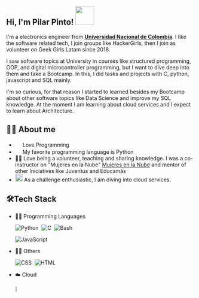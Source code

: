 
<h2> Hi, I'm Pilar Pinto! <img src="https://media.giphy.com/media/mGcNjsfWAjY5AEZNw6/giphy.gif" width="50"></h2>

<p>I'm a electronics engineer from <strong><a href="https://ingenieria.bogota.unal.edu.co/es/">Universidad Nacional de Colombia</a></strong>. I like the software related tech, I join groups like HackerGirls, then I join as volunteer on Geek Girls Latam since 2018. 

I saw software topics at University in courses like structured programming, OOP, and digital microcontroller programming, but I want to dive deep into them and take a Bootcamp. In this, I did tasks and projects with C, python, javascript and SQL mainly.
  
I'm so curious, for that reason I started to learned besides my Bootcamp about other software topics like Data Science and improve my SQL knowledge. At the moment I am learning about cloud services and I expect to learn about Architecture.

## 👩‍💻 About me
* <img width="16" src="https://about.gitlab.com/images/blogimages/GitLab-Dev.png" alt="" /> Love Programming
* <img width="16" src="https://cdn3.iconfinder.com/data/icons/logos-and-brands-adobe/512/267_Python-512.png" alt="" /> My favorite programming language is Python
* 👩‍🏫 Love being a volunteer, teaching and sharing knowledge. I was a co-instructor on "Mujeres en la Nube" <a href="https://geekgirlslatam.org/el-impacto-que-transformo-a-100-ninas-y-adolescentes-colombianas/">Mujeres en la Nube</a></strong> and mentor of other Iniciatives like Juventus and Educamás
* <img width="20" src="https://cdn0.iconfinder.com/data/icons/infographic-orchid-vol-1/256/Histogram-512.png" alt="" /> As a challenge enthusiastic, I am diving into cloud services.


## 🛠️Tech Stack
- 👩‍💻 Programming Languages
  
    ![Python](https://img.shields.io/badge/-Python-05122A?style=flat&logo=python)&nbsp;
    ![C](https://img.shields.io/badge/-C-05122A?style=flat&logo=c)&nbsp;
    ![Bash](https://img.shields.io/badge/-Shell_Script-05122A?style=flat&logo=gnu-bash)&nbsp;
    <!--![Java](https://img.shields.io/badge/-Java-05122A?style=flat&logo=Java&logoColor)&nbsp;-->
    ![JavaScript](https://img.shields.io/badge/-JavaScript-05122A?style=flat&logo=javascript&logoColor=yellow)&nbsp;
    
    
- 👩‍💻 Others <br>

    ![CSS](https://img.shields.io/badge/-CSS-05122A?style=flat&logo=css3&logoColor=white)&nbsp;
    ![HTML](https://img.shields.io/badge/-HTML-05122A?style=flat&logo=html5&logoColor=white)&nbsp;
    
    
    
- ☁️ Cloud
    <br><br> 
    <img src="https://www.loudounchamber.org/wp-content/uploads/2018/02/aws_logo_smile-NEW.png" alt="AWS"
    title="AWS" width="6%" />
<!--

## Github Stats:

<a href="https://github.com/PilarPinto/github-readme-stats">
  <img align="center" src="https://github-readme-stats.vercel.app/api?username=PilarPinto&count_private=true&show_icons=true&theme=jolly" />
</a>
<a href="https://github.com/PilarPinto/github-readme-stats">
  <img align="center" src="https://github-readme-stats.vercel.app/api/top-langs/?username=PilarPinto&layout=compact&theme=jolly" />
</a>


-->
<!--
**PilarPinto/PilarPinto** is a ✨ _special_ ✨ repository because its `README.md` (this file) appears on your GitHub profile.

Here are some ideas to get you started:

- 🔭 I’m currently working on ...
- 🌱 I’m currently learning ...
- 👯 I’m looking to collaborate on ...
- 🤔 I’m looking for help with ...
- 💬 Ask me about ...
- 📫 How to reach me: ...
- 😄 Pronouns: ...
- ⚡ Fun fact: ...
-->

